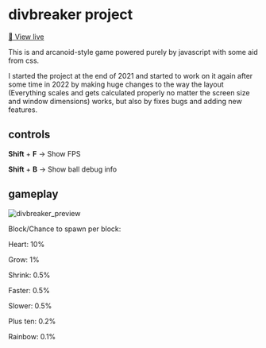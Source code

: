 # divbreaker project
[🔴 View live](https://jfgoldbach.github.io/divbreaker/)

This is and arcanoid-style game powered purely by javascript with some aid from css.

I started the project at the end of 2021 and started to work on it again after some time in 2022 by making huge changes to the way the layout (Everything scales and gets calculated properly no matter the screen size and window dimensions) works, but also by fixes bugs and adding new features.

## controls
**Shift** + **F** -> Show FPS

**Shift** + **B** -> Show ball debug info

## gameplay
![divbreaker_preview](https://user-images.githubusercontent.com/87607216/195464482-238b4f15-e594-4571-b810-33bc823d6751.png)

Block/Chance to spawn per block:

Heart: 10%

Grow: 1%

Shrink: 0.5%

Faster: 0.5%

Slower: 0.5%

Plus ten: 0.2%

Rainbow: 0.1%
